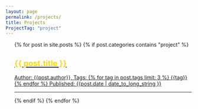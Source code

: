 ```yaml
---
layout: page
permalink: /projects/
title: Projects
ProjectTag: "project"
---
```


<div id="smaller" class="wrapper">
<ul style="list-style: none;">
  <li>
    {% for post in site.posts %}
        {% if post.categories contains "project" %}
            <a style="display:block;" href="{{ post.url }}">
              <div>
                <div>
                  <h2 style="color:gold">{{ post.title }}</h2>
                  <p> Author: {{post.author}}, Tags: {% for tag in post.tags limit: 3 %} {{tag}}{% endfor %} Published: {{post.date | date_to_long_string }}</p>
                  <hr class="fadinggrad">
                </div>
              </div>
            </a>
        {% endif %}
    {% endfor %}
  </li>
</ul>
</div>
